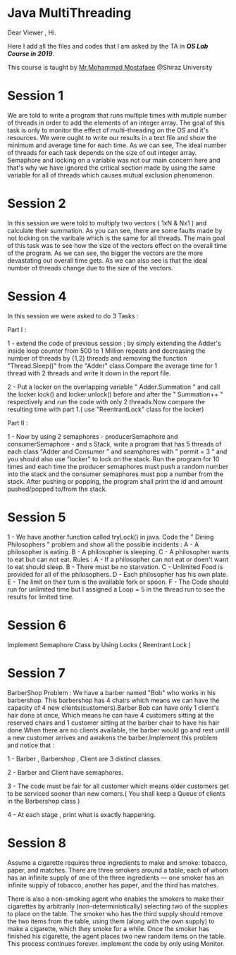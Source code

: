 # Java MultiThreading

Dear Viewer ,
Hi.

Here I add all the files and codes that I am asked by the TA in ___OS Lab Course in 2019___.

This course is taught by [Mr.Mohammad Mostafaee](https://github.com/mmd-mostafaee) @Shiraz University 



# Session 1

We are told to write a program that runs multiple times with mutiple number of threads in order to add the elements of an integer array.
The goal of this task is only to monitor the effect of multi-threading on the OS and it's resources.
We were ought to write our results in a text file and show the minimum and average time for each time.
As we can see, The ideal number of threads for each task depends on the size of out integer array.
Semaphore and locking on a variable was not our main concern here and that's why we have ignored the critical section made by using the same variable for all of threads which causes mutual exclusion phenomenon.


# Session 2
In this session we were told to multiply two vectors ( 1xN & Nx1 ) and calculate their summation. As you can see, there are some faults made by not locking on the varibale which is the same for all threads. The main goal of this task was to see how the size of the vectors effect on the overall time of the program. As we can see, the bigger the vectors are the more devastating out overall time gets. As we can also see is that the ideal number of threads change due to the size of the vectors.


# Session 4
In this session we were asked to do 3 Tasks :

 Part I :

1 - extend the code of previous session ; by simply extending the Adder's inside loop counter from 500  to 1 Million repeats and decreasing the number of threads by {1,2} threads and removing the function "Thread.Sleep()" from the "Adder" class.Compare the average time for 1 thread with 2 threads and write it down in the report file.


2 - Put a locker on the overlapping variable " Adder.Summation " and call the locker.lock() and locker.unlock() before and after the " Summation++ " respectively and run the code with only 2 threads.Now compare the resulting time with part 1.( use "ReentrantLock" class for the locker)


Part II : 

1 - Now by using 2 semaphores - producerSemaphore and consumerSemaphore - and s Stack, write a program that has 5 threads of each class "Adder and Consumer " and seamphores with " permit = 3 " and you should also use "locker" to lock on the stack. Run the program for 10 times and each time the producer semaphores must push a random number into the stack and the consumer semaphores must pop a number from the stack. After pushing or popping, the program shall print the id and amount pushed/popped to/from the stack.


# Session 5
1 - We have another function called tryLock() in java. Code the " Dining Philosophers " problem and show all the possible incidents :
    A - A philosopher is eating.
    B - A philosopher is sleeping.
    C - A philosopher wants to eat but can not eat.
Rules :
    A - If a philosopher can not eat or doen't want to eat should sleep.
    B - There must be no starvation.
    C - Unlimited Food is provided for all of the philosophers.
    D - Each philosopher has his own plate.
    E - The limit on their turn is the available fork or spoon.
    F - The Code should run for unlimited time but I assigned a Loop = 5 in the thread run to see the results for limited time.
    
    
# Session 6
 Implement Semaphore Class by Using Locks ( Reentrant Lock )
 
 # Session 7 
 BarberShop Problem :
We have a barber named "Bob" who works in his barbershop. This barbershop has 4 chairs which means we can have the capacity of 4 new clients(customers).Barber Bob can have only 1 client's hair done at once, Which means he can have 4 customers sitting at the reserved chairs and 1 customer sitting at the barber chair to have his hair done.When there are no clients available, the barber would go and rest untill a new customer arrives and awakens the barber.Implement this problem and notice that :

1 - Barber , Barbershop , Client are 3 distinct classes.

2 - Barber and Client have semaphores.

3 - The code must be fair for all customer which means older customers get to be serviced sooner than new comers.( You shall keep a Queue of clients in the Barbershop class )

4 - At each stage , print what is exactly happening.

# Session 8
Assume a cigarette requires three ingredients to make and smoke: tobacco, paper, and matches. There are three smokers around a table, each of whom has an infinite supply of one of the three ingredients — one smoker has an infinite supply of tobacco, another has paper, and the third has matches.

There is also a non-smoking agent who enables the smokers to make their cigarettes by arbitrarily (non-deterministically) selecting two of the supplies to place on the table. The smoker who has the third supply should remove the two items from the table, using them (along with the own supply) to make a cigarette, which they smoke for a while. Once the smoker has finished his cigarette, the agent places two new random items on the table. This process continues forever.
implement the code by only using Monitor.

